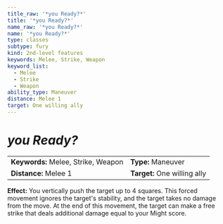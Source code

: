 ```yaml
---
title_raw: '*you Ready?*'
title: '*you Ready?*'
name_raw: '*you Ready?*'
name: '*you Ready?*'
type: classes
subtype: fury
kind: 2nd-level features
keywords: Melee, Strike, Weapon
keyword_list:
  - Melee
  - Strike
  - Weapon
ability_type: Maneuver
distance: Melee 1
target: One willing ally
---
```


# *you Ready?*

|                                     |                              |
| :---------------------------------- | :--------------------------- |
| **Keywords:** Melee, Strike, Weapon | **Type:** Maneuver           |
| **Distance:** Melee 1               | **Target:** One willing ally |

**Effect:** You vertically push the target up to 4 squares. This forced movement ignores the target's stability, and the target takes no damage from the move. At the end of this movement, the target can make a free strike that deals additional damage equal to your Might score.
